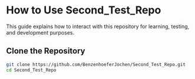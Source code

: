 # How to Use Second_Test_Repo

This guide explains how to interact with this repository for learning, testing, and development purposes.

## Clone the Repository
```bash
git clone https://github.com/BenzenhoeferJochen/Second_Test_Repo.git
cd Second_Test_Repo